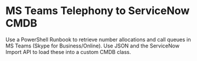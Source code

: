 # MS Teams Telephony to ServiceNow CMDB

Use a PowerShell Runbook to retrieve number allocations and call queues in MS Teams (Skype for Business/Online). Use JSON and the ServiceNow Import API to load these into a custom CMDB class.
